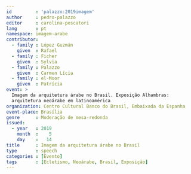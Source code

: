 ```yaml
---
id         : 'palazzo:2019imagem'
author     : pedro-palazzo
editor     : carolina-pescatori
lang       : pt
namespace: imagem-arabe
contributor:
  - family : López Guzmán
    given  : Rafael
  - family : Ficher
    given  : Sylvia
  - family : Palazzo
    given  : Carmen Lícia
  - family : el-Moor
    given  : Patrícia
event: >
  Imagem da arquitetura árabe no Brasil. Exposição Alhambras:
  arquitetura neoárabe em latinoamérica
organization: Centro Cultural Banco do Brasil, Embaixada da Espanha
event-place: Brasília
genre      : Moderação de mesa-redonda
issued:
  - year   : 2019
    month  :    5
    day    :   14
title      : Imagem da arquitetura árabe no Brasil
type       : speech
categories : [Evento]
tags       : [Ecletismo, Neoárabe, Brasil, Exposição]
---
```



